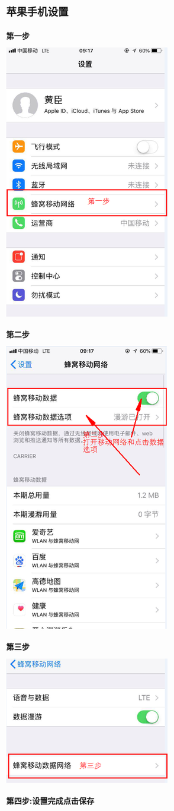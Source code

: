 # 苹果手机设置

## 第一步

![](<../../.gitbook/assets/image (5).png>)

## 第二步

![](<../../.gitbook/assets/image (6).png>)

## 第三步

![](<../../.gitbook/assets/image (7).png>)

## 第四步:设置完成点击保存
